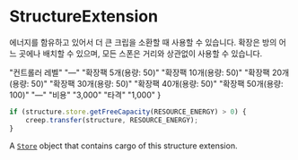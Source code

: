# StructureExtension

<img src="img/spawn.png" alt="" align="right" />

에너지를 함유하고 있어서 더 큰 크립을 소환할 때 사용할 수 있습니다. 확장은 방의 어느 곳에나 배치할 수 있으며, 모든 스폰은 거리와 상관없이 사용할 수 있습니다.

"컨트롤러 레벨"
"—"
"확장팩 5개(용량: 50)"
"확장팩 10개(용량: 50)"
"확장팩 20개(용량: 50)"
"확장팩 30개(용량: 50)"
"확장팩 40개(용량: 50)"
"확장팩 50개(용량: 100)"
"—"
"비용"
"3,000"
"타격"
"1,000"
}

```javascript
if (structure.store.getFreeCapacity(RESOURCE_ENERGY) > 0) {
    creep.transfer(structure, RESOURCE_ENERGY);
}
```

A [`Store`](#StructureExtension.store) object that contains cargo of this structure extension.